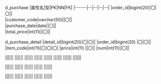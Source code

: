 d_purchase
|属性名|型|PK|NN|FK|
|------|--|--|--|--|
|order_id|bigint(20)|〇|〇||<br>
|customer_code|varchar(50)||〇||<br>
|purchase_date|date||〇||<br>
|total_price|int(11)||〇||<br>

d_purchase_detail
|detail_id|bigint(20)|〇|〇||
|order_id|bigint(20) |〇|〇||
|item_code|int(11)|〇|〇|〇|
|price|int(11) ||〇||
|num|int(11)||〇||



||||||
||||||
||||||
||||||
||||||
||||||
||||||
||||||






||||||
||||||
||||||
||||||
||||||


||||||
||||||
||||||
||||||
||||||
